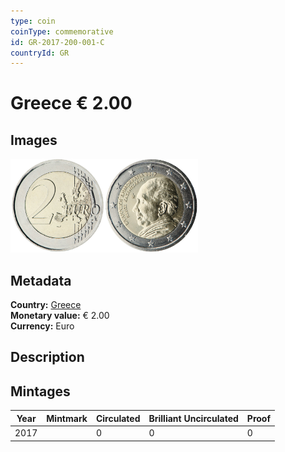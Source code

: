 ```yaml
---
type: coin
coinType: commemorative
id: GR-2017-200-001-C
countryId: GR
---
```


# Greece € 2.00

## Images

<img src="../../Images/common-2007-200.png" height="150" alt="Front image"><img src="Images/GR-2017-200-001.png" height="150" alt="Back image">

## Metadata

**Country:** [Greece](../../Countries/Greece/index.md)\
**Monetary value:** € 2.00\
**Currency:** Euro

## Description


## Mintages

| Year | Mintmark | Circulated | Brilliant Uncirculated | Proof |
| ---- | -------- | ---------- | ---------------------- | ----- |
| 2017 |  | 0| 0 | 0 |
